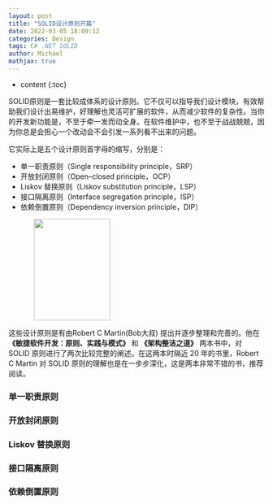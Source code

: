 ```yaml
---
layout: post
title: "SOLID设计原则开篇"
date: 2022-03-05 18:09:12
categories: Design
tags: C# .NET SOLID
author: Michael
mathjax: true
---
```


* content
{:toc}

SOLID原则是一套比较成体系的设计原则。它不仅可以指导我们设计模块，有效帮助我们设计出易维护，好理解也灵活可扩展的软件，从而减少软件的复杂性。当你的开发新功能是，不至于牵一发而动全身。在软件维护中，也不至于战战兢兢，因为你总是会担心一个改动会不会引发一系列看不出来的问题。

它实际上是五个设计原则首字母的缩写，分别是：
- 单一职责原则（Single responsibility principle，SRP）
- 开放封闭原则（Open–closed principle，OCP）
- Liskov 替换原则（Liskov substitution principle，LSP）
- 接口隔离原则（Interface segregation principle，ISP）
- 依赖倒置原则（Dependency inversion principle，DIP）

<img style="width:150px;height:200px; margin:0px 50px" src="https://yuanzhitang.github.io/images/bob.jpeg"/>



这些设计原则是有由Robert C Martin(Bob大叔) 提出并逐步整理和完善的。他在 **《敏捷软件开发：原则、实践与模式》** 和 **《架构整洁之道》** 两本书中，对 SOLID 原则进行了两次比较完整的阐述。在这两本时隔近 20 年的书里，Robert C Martin 对 SOLID 原则的理解也是在一步步深化，这是两本非常不错的书，推荐阅读。

### 单一职责原则
### 开放封闭原则
### Liskov 替换原则
### 接口隔离原则
### 依赖倒置原则

